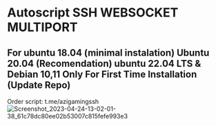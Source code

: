 # Autoscript SSH WEBSOCKET MULTIPORT

## For ubuntu 18.04 (minimal instalation) Ubuntu 20.04 (Recomendation) ubuntu 22.04 LTS & Debian 10,11  Only For First Time Installation (Update Repo) <br>
  
  Order script: t.me/azigamingssh
![Screenshot_2023-04-24-13-02-01-38_61c78dc80ee02b53007c815fefe993e3](https://user-images.githubusercontent.com/120331083/233928426-1f9dc52f-2e58-4738-8aea-14afb05e279f.jpg)
